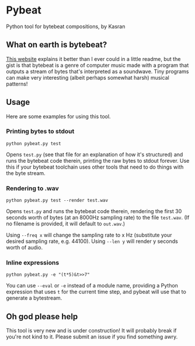 # Pybeat
Python tool for bytebeat compositions, by Kasran

## What on earth is bytebeat?
[This website](http://canonical.org/~kragen/bytebeat/) explains it better than
I ever could in a little readme, but the gist is that bytebeat is a genre of
computer music made with a program that outputs a stream of bytes that's
interpreted as a soundwave. Tiny programs can make very interesting (albeit
perhaps somewhat harsh) musical patterns!

## Usage
Here are some examples for using this tool.

### Printing bytes to stdout
```
python pybeat.py test
```
Opens `test.py` (see that file for an explanation of how it's structured) and
runs the bytebeat code therein, printing the raw bytes to stdout forever. Use
this if your bytebeat toolchain uses other tools that need to do things with
the byte stream.

### Rendering to .wav
```
python pybeat.py test --render test.wav
```
Opens `test.py` and runs the bytebeat code therein, rendering the first 30
seconds worth of bytes (at an 8000Hz sampling rate) to the file `test.wav`. (If
no filename is provided, it will default to `out.wav`.)

Using `--freq x` will change the sampling rate to x Hz (substitute your
desired sampling rate, e.g. 44100). Using `--len y` will render y seconds
worth of audio.

### Inline expressions
```
python pybeat.py -e "(t*5)&t>>7"
```
You can use `--eval` or `-e` instead of a module name, providing a Python
expression that uses `t` for the current time step, and pybeat will use that
to generate a bytestream.

## Oh god please help
This tool is very new and is under construction! It will probably break if
you're not kind to it. Please submit an issue if you find something awry.
